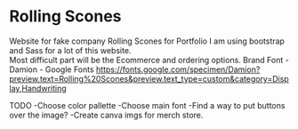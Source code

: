 # Rolling Scones
 Website for fake company Rolling Scones for Portfolio
I am using bootstrap and Sass for a lot of this website.  
Most difficult part will be the Ecommerce and ordering options. 
Brand Font - Damion - Google Fonts
https://fonts.google.com/specimen/Damion?preview.text=Rolling%20Scones&preview.text_type=custom&category=Display,Handwriting

TODO
-Choose color pallette
-Choose main font
-Find a way to put buttons over the image?
-Create canva imgs for merch store. 
